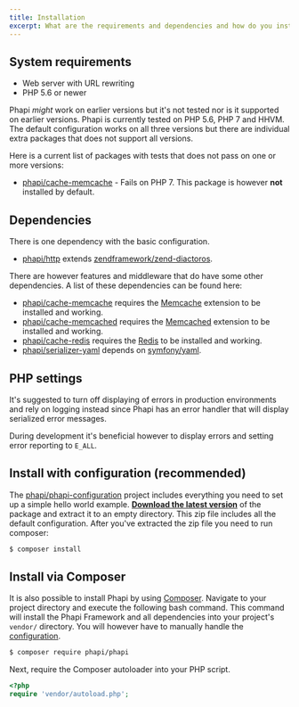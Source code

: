 ```yaml
---
title: Installation
excerpt: What are the requirements and dependencies and how do you install Phapi?
---
```


## System requirements
- Web server with URL rewriting
- PHP 5.6 or newer

Phapi *might* work on earlier versions but it's not tested nor is it supported on earlier versions. Phapi is currently tested on PHP 5.6, PHP 7 and HHVM. The default configuration works on all three versions but there are individual extra packages that does not support all versions.

Here is a current list of packages with tests that does not pass on one or more versions:

- [phapi/cache-memcache](https://github.com/phapi/cache-memcache) -  Fails on PHP 7. This package is however **not** installed by default.

## Dependencies
There is one dependency with the basic configuration.

- [phapi/http](https://github.com/phapi/http) extends [zendframework/zend-diactoros](https://github.com/zendframework/zend-diactoros).

There are however features and middleware that do have some other dependencies. A list of these dependencies can be found here:

- [phapi/cache-memcache](https://github.com/phapi/cache-memcache) requires the [Memcache](http://php.net/manual/en/book.memcache.php) extension to be installed and working.
- [phapi/cache-memcached](https://github.com/phapi/cache-memcached) requires the [Memcached](http://php.net/manual/en/book.memcached.php) extension to be installed and working.
- [phapi/cache-redis](https://github.com/phapi/cache-redis) requires the [Redis](http://redis.io) to be installed and working.
- [phapi/serializer-yaml](https://github.com/phapi/serializer-yaml) depends on [symfony/yaml](https://github.com/symfony/Yaml/).


## PHP settings

It's suggested to turn off displaying of errors in production environments and rely on logging instead since Phapi has an error handler that will display serialized error messages.

During development it's beneficial however to display errors and setting error reporting to <code>E_ALL</code>.

## Install with configuration (recommended)
The [phapi/phapi-configuration](https://github.com/phapi/phapi-configuration) project includes everything you need to set up a simple hello world example. **[Download the latest version](https://github.com/phapi/phapi-configuration/archive/master.zip)** of the package and extract it to an empty directory. This zip file includes all the default configuration. After you've extracted the zip file you need to run composer:

```bash
$ composer install
```

## Install via Composer
It is also possible to install Phapi by using [Composer](https://getcomposer.org/). Navigate to your project directory and execute the following bash command. This command will install the Phapi Framework and all dependencies into your project's <code>vendor/</code> directory. You will however have to manually handle the [configuration](/docs/started/configuration/).

```bash
$ composer require phapi/phapi
```

Next, require the Composer autoloader into your PHP script.

```php
<?php
require 'vendor/autoload.php';
```
